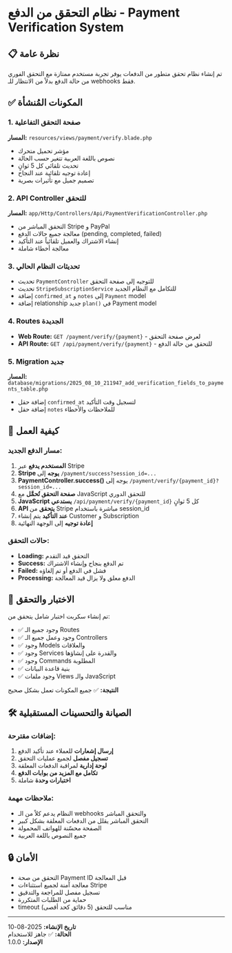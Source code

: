 # نظام التحقق من الدفع - Payment Verification System

## 📋 نظرة عامة

تم إنشاء نظام تحقق متطور من الدفعات يوفر تجربة مستخدم ممتازة مع التحقق الفوري من حالة الدفع بدلاً من الانتظار للـ webhooks فقط.

## ✅ المكونات المُنشأة

### 1. صفحة التحقق التفاعلية
**المسار:** `resources/views/payment/verify.blade.php`
- مؤشر تحميل متحرك
- نصوص باللغة العربية تتغير حسب الحالة
- تحديث تلقائي كل 5 ثوانٍ
- إعادة توجيه تلقائية عند النجاح
- تصميم جميل مع تأثيرات بصرية

### 2. API Controller للتحقق
**المسار:** `app/Http/Controllers/Api/PaymentVerificationController.php`
- التحقق المباشر من Stripe و PayPal
- معالجة جميع حالات الدفع (pending, completed, failed)
- إنشاء الاشتراك والعميل تلقائياً عند التأكيد
- معالجة أخطاء شاملة

### 3. تحديثات النظام الحالي
- تحديث `PaymentController` للتوجيه إلى صفحة التحقق
- تحديث `StripeSubscriptionService` للتكامل مع النظام الجديد
- إضافة `confirmed_at` و `notes` إلى `Payment` model
- إضافة relationship جديد `plan()` في Payment model

### 4. Routes الجديدة
- **Web Route:** `GET /payment/verify/{payment}` - لعرض صفحة التحقق
- **API Route:** `GET /api/payment/verify/{payment}` - للتحقق من حالة الدفع

### 5. Migration جديد
**المسار:** `database/migrations/2025_08_10_211947_add_verification_fields_to_payments_table.php`
- إضافة حقل `confirmed_at` لتسجيل وقت التأكيد
- إضافة حقل `notes` للملاحظات والأخطاء

## 🚀 كيفية العمل

### مسار الدفع الجديد:
1. **المستخدم يدفع** عبر Stripe
2. **Stripe يوجه** إلى `/payment/success?session_id=...`
3. **PaymentController.success()** يوجه إلى `/payment/verify/{payment_id}?session_id=...`
4. **صفحة التحقق تُحمَّل** مع JavaScript للتحقق الدوري
5. **JavaScript يستدعي** `/api/payment/verify/{payment_id}` كل 5 ثوانٍ
6. **API يتحقق** من Stripe مباشرة باستخدام session_id
7. **عند التأكيد** يتم إنشاء Customer و Subscription
8. **إعادة توجيه** إلى الوجهة النهائية

### حالات التحقق:
- **Loading:** التحقق قيد التقدم
- **Success:** تم الدفع بنجاح وإنشاء الاشتراك
- **Failed:** فشل في الدفع أو تم إلغاؤه
- **Processing:** الدفع معلق ولا يزال قيد المعالجة

## 🔧 الاختبار والتحقق

تم إنشاء سكربت اختبار شامل يتحقق من:
- ✅ وجود جميع الـ Routes
- ✅ وجود وعمل جميع الـ Controllers
- ✅ وجود Models والعلاقات
- ✅ وجود Services والقدرة على إنشاؤها
- ✅ وجود Commands المطلوبة
- ✅ بنية قاعدة البيانات
- ✅ وجود ملفات Views والـ JavaScript

**النتيجة:** ✅ جميع المكونات تعمل بشكل صحيح

## 🛠️ الصيانة والتحسينات المستقبلية

### إضافات مقترحة:
1. **إرسال إشعارات** للعملاء عند تأكيد الدفع
2. **تسجيل مفصل** لجميع عمليات التحقق
3. **لوحة إدارية** لمراقبة الدفعات المعلقة
4. **تكامل مع المزيد من بوابات الدفع**
5. **اختبارات وحدة** شاملة

### ملاحظات مهمة:
- النظام يدعم كلاً من الـ webhooks والتحقق المباشر
- التحقق المباشر يقلل من الدفعات المعلقة بشكل كبير
- الصفحة محسّنة للهواتف المحمولة
- جميع النصوص باللغة العربية

## 🔒 الأمان

- التحقق من صحة Payment ID قبل المعالجة
- معالجة آمنة لجميع استثناءات Stripe
- تسجيل مفصل للمراجعة والتدقيق
- حماية من الطلبات المتكررة
- timeout مناسب للتحقق (5 دقائق كحد أقصى)

---

**تاريخ الإنشاء:** 2025-08-10  
**الحالة:** ✅ جاهز للاستخدام  
**الإصدار:** 1.0.0